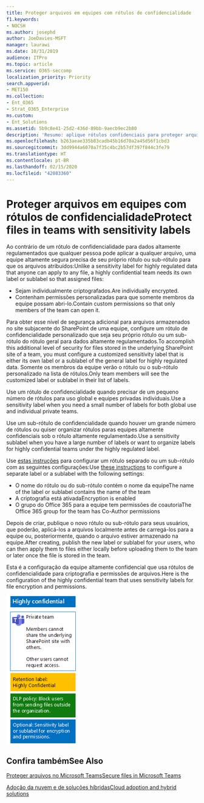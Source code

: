 ```yaml
---
title: Proteger arquivos em equipes com rótulos de confidencialidade
f1.keywords:
- NOCSH
ms.author: josephd
author: JoeDavies-MSFT
manager: laurawi
ms.date: 10/31/2019
audience: ITPro
ms.topic: article
ms.service: O365-seccomp
localization_priority: Priority
search.appverid:
- MET150
ms.collection:
- Ent_O365
- Strat_O365_Enterprise
ms.custom:
- Ent_Solutions
ms.assetid: 5b9c8e41-25d2-436d-89bb-9aecb9ec2b80
description: 'Resumo: aplique rótulos confidenciais para proteger arquivos em uma equipe altamente confidencial.'
ms.openlocfilehash: b263aeae335b83cadb45b16d70a2a45d56f1cbd3
ms.sourcegitcommit: 3dd9944a6070a7f35c4bc2b57df397f844c3fe79
ms.translationtype: HT
ms.contentlocale: pt-BR
ms.lasthandoff: 02/15/2020
ms.locfileid: "42083360"
---
```

# <a name="protect-files-in-teams-with-sensitivity-labels"></a><span data-ttu-id="d48c1-103">Proteger arquivos em equipes com rótulos de confidencialidade</span><span class="sxs-lookup"><span data-stu-id="d48c1-103">Protect files in teams with sensitivity labels</span></span>


<span data-ttu-id="d48c1-104">Ao contrário de um rótulo de confidencialidade para dados altamente regulamentados que qualquer pessoa pode aplicar a qualquer arquivo, uma equipe altamente segura precisa de seu próprio rótulo ou sub-rótulo para que os arquivos atribuídos:</span><span class="sxs-lookup"><span data-stu-id="d48c1-104">Unlike a sensitivity label for highly regulated data that anyone can apply to any file, a highly confidential team needs its own label or sublabel so that assigned files:</span></span>

- <span data-ttu-id="d48c1-105">Sejam individualmente criptografados.</span><span class="sxs-lookup"><span data-stu-id="d48c1-105">Are individually encrypted.</span></span>
- <span data-ttu-id="d48c1-106">Contenham permissões personalizadas para que somente membros da equipe possam abri-lo.</span><span class="sxs-lookup"><span data-stu-id="d48c1-106">Contain custom permissions so that only members of the team can open it.</span></span>

<span data-ttu-id="d48c1-107">Para obter esse nível de segurança adicional para arquivos armazenados no site subjacente do SharePoint de uma equipe, configure um rótulo de confidencialidade personalizado que seja seu próprio rótulo ou um sub-rótulo do rótulo geral para dados altamente regulamentados.</span><span class="sxs-lookup"><span data-stu-id="d48c1-107">To accomplish this additional level of security for files stored in the underlying SharePoint site of a team, you must configure a customized sensitivity label that is either its own label or a sublabel of the general label for highly regulated data.</span></span> <span data-ttu-id="d48c1-108">Somente os membros da equipe verão o rótulo ou o sub-rótulo personalizado na lista de rótulos.</span><span class="sxs-lookup"><span data-stu-id="d48c1-108">Only team members will see the customized label or sublabel in their list of labels.</span></span>

<span data-ttu-id="d48c1-109">Use um rótulo de confidencialidade quando precisar de um pequeno número de rótulos para uso global e equipes privadas individuais.</span><span class="sxs-lookup"><span data-stu-id="d48c1-109">Use a sensitivity label when you need a small number of labels for both global use and individual private teams.</span></span> 

<span data-ttu-id="d48c1-110">Use um sub-rótulo de confidencialidade quando houver um grande número de rótulos ou quiser organizar rótulos paras equipes altamente confidenciais sob o rótulo altamente regulamentado.</span><span class="sxs-lookup"><span data-stu-id="d48c1-110">Use a sensitivity sublabel when you have a large number of labels or want to organize labels for highly confidential teams under the highly regulated label.</span></span>

<span data-ttu-id="d48c1-111">Use [estas instruções](https://docs.microsoft.com/microsoft-365/compliance/encryption-sensitivity-labels) para configurar um rótulo separado ou um sub-rótulo com as seguintes configurações:</span><span class="sxs-lookup"><span data-stu-id="d48c1-111">Use [these instructions](https://docs.microsoft.com/microsoft-365/compliance/encryption-sensitivity-labels) to configure a separate label or a sublabel with the following settings:</span></span>

- <span data-ttu-id="d48c1-112">O nome do rótulo ou do sub-rótulo contém o nome da equipe</span><span class="sxs-lookup"><span data-stu-id="d48c1-112">The name of the label or sublabel contains the name of the team</span></span>
- <span data-ttu-id="d48c1-113">A criptografia está ativada</span><span class="sxs-lookup"><span data-stu-id="d48c1-113">Encryption is enabled</span></span>
- <span data-ttu-id="d48c1-114">O grupo do Office 365 para a equipe tem permissões de coautoria</span><span class="sxs-lookup"><span data-stu-id="d48c1-114">The Office 365 group for the team has Co-Author permissions</span></span>

<span data-ttu-id="d48c1-115">Depois de criar, publique o novo rótulo ou sub-rótulo para seus usuários, que poderão, aplicá-los a arquivos localmente antes de carregá-los para a equipe ou, posteriormente, quando o arquivo estiver armazenado na equipe.</span><span class="sxs-lookup"><span data-stu-id="d48c1-115">After creating, publish the new label or sublabel for your users, who can then apply them to files either locally before uploading them to the team or later once the file is stored in the team.</span></span>

<span data-ttu-id="d48c1-116">Esta é a configuração da equipe altamente confidencial que usa rótulos de confidencialidade para criptografia e permissões de arquivos.</span><span class="sxs-lookup"><span data-stu-id="d48c1-116">Here is the configuration of the highly confidential team that uses sensitivity labels for file encryption and permissions.</span></span>

![Proteção de nível de linha de base para uma equipe pública.](../../media/highly-confidential-team-dlp-sensitivity-labels.png)


## <a name="see-also"></a><span data-ttu-id="d48c1-118">Confira também</span><span class="sxs-lookup"><span data-stu-id="d48c1-118">See Also</span></span>

[<span data-ttu-id="d48c1-119">Proteger arquivos no Microsoft Teams</span><span class="sxs-lookup"><span data-stu-id="d48c1-119">Secure files in Microsoft Teams</span></span>](secure-files-in-teams.md)
  
[<span data-ttu-id="d48c1-120">Adoção da nuvem e de soluções híbridas</span><span class="sxs-lookup"><span data-stu-id="d48c1-120">Cloud adoption and hybrid solutions</span></span>](https://docs.microsoft.com/office365/enterprise/cloud-adoption-and-hybrid-solutions)
